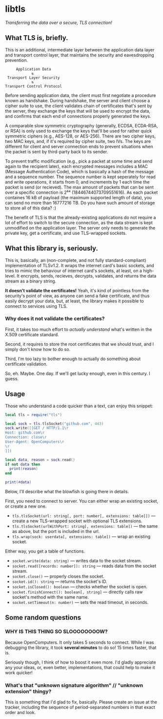 # libtls
*Transferring the data over a secure, TLS connection!*

## What TLS is, briefly.
This is an additional, intermediate layer between the application data layer and transport control layer, that maintains the security and eavesdropping prevention.

```
     Application Data
            ⇅
 Transport Layer Security
            ⇅
Transport Control Protocol
```

Before sending application data, the client must first negotiate a procedure known as handshake. During handshake, the server and client choose a cipher suite to use, the client validates chain of certificates that's sent by the server, they exchange the keys that will be used to encrypt the data, and confirms that each end of connections properly generated the keys.

A comparable slow symmetric cryptography (generally, ECDSA, ECDA-RSA, or RSA) is only used to exchange the keys that'll be used for rather quick symmetric ciphers (e.g., AES-128, or AES-256). There are two cipher keys, two MAC keys, and, if it's required by cipher suite, two IVs. The keys are different for client and server connection ends to prevent situations when the packet is sent by third-party back to its sender.

To prevent traffic modification (e.g., pick a packet at some time and send again to the recipient later), each encrypted messages includes a MAC (Message Authentication Code), which is basically a hash of the message and a sequence number. The sequence number is kept seperately for read and write operations, it starts from 0, and increments by 1 each time the packet is send (or recieved). The max amount of packets that can be sent over a specific connection is 2⁶⁴ (18446744073709551616). As each packet containes 16 kB of payload (the maximum supported length of data), you can send no more than 16777216 TB. Do you have such amount of storage to store all of this data? :)

The benefit of TLS is that the already-existing applications do not require a lot of effort to switch to the secure connection, as the data stream is kept unmodified on the application layer. The server only needs to generate the private key, get a certificate, and use TLS-wrapped sockets.

## What this library is, seriously.
This is, basically, an (non-complete, and not fully standard-compliant) implementation of TLSv1.2. It wraps the internet card's basic sockets, and tries to mimic the behaviour of internet card's sockets, at least, on a high-level. It encrypts, sends, recieves, decrypts, validates, and returns the data stream as a binary string.

**It doesn't validate the certificates!** Yeah, it's kind of pointless from the security's point of view, as anyone can send a fake certificate, and thus easily decrypt your data, but, at least, the library makes it possible to connect to services using TLS.

### Why does it not validate the certificates?
First, it takes too much effort to *actually understand* what's written in the X.509 certificate standard.

Second, it requires to store the root certificates that we should trust, and I simply don't know how to do so.

Third, I'm too lazy to bother enough to actually do something about certificate validation.

So, eh. Maybe. One day. If we'll get lucky enough, even in this century. I guess.

## Usage
Those who understand a code quicker than a text, can enjoy this snippet:

```lua
local tls = require("tls")

local sock = tls.tlsSocket("github.com", 443)
sock.write([[GET / HTTP/1.1\r
Host: github.com\r
Connection: close\r
User-Agent: OpenComputers\r
\r
]])

local data, reason = sock.read()
if not data then
  print(reason)
end

print(#data)
```

Below, I'll describe what the blowfish is going there in details.

First, you need to connect to server. You can either wrap an existing socket, or create a new one.

* `tls.tlsSocket(url: string[, port: number[, extensions: table]])` — create a new TLS-wrapped socket with optional TLS extensions.
* `tls.tlsSocket(urlWithPort: string[, extensions: table])` — the same as above, but the port is included in the url.
* `tls.wrap(sock: userdata[, extensions: table])` — wrap an existing socket.

Either way, you get a table of functions.

* `socket.write(data: string)` — writes data to the socket stream.
* `socket.read([records: number]): string` — reads data from the socket stream.
* `socket.close()` — properly closes the socket.
* `socket.id(): string` — returns the socket's ID.
* `socket.isClosed(): boolean` — checks whether the socket is open.
* `socket.finishConnect(): boolean[, string]` — directly calls raw socket's method with the same name.
* `socket.setTimeout(n: number)` — sets the read timeout, in seconds.

## Some random questions

### WHY IS THIS THING SO SLOOOOOOOOW?
Because OpenComputers. It only takes 5 seconds to connect. While I was debugging the library, it took **several minutes** to do so! 15 times faster, that is.

Seriously though, I think of how to boost it even more. I'd gladly appreciate any your ideas, or, even better, implementations, that could help to make it work quicker!

### What's that "unknown signature algorithm" // "unknown extension" thingy?
This is something that I'd glad to fix, basically. Please create an issue at the tracker, including the sequence of period-separated numbers in that exact order and look.
